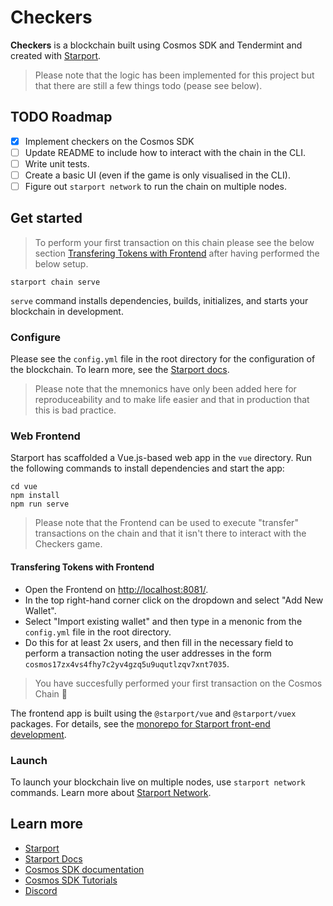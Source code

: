 # Checkers
**Checkers** is a blockchain built using Cosmos SDK and Tendermint and created with [Starport](https://github.com/tendermint/starport).

> Please note that the logic has been implemented for this project but that there are still a few things todo (pease see below).

## TODO Roadmap

- [x] Implement checkers on the Cosmos SDK
- [ ] Update README to include how to interact with the chain in the CLI.
- [ ] Write unit tests.
- [ ] Create a basic UI (even if the game is only visualised in the CLI).
- [ ] Figure out `starport network` to run the chain on multiple nodes.

## Get started

> To perform your first transaction on this chain please see the below section [Transfering Tokens with Frontend](#transfering-tokens-with-frontend) after having performed the below setup.

```
starport chain serve
```

`serve` command installs dependencies, builds, initializes, and starts your blockchain in development.

<!-- ## How to play

First create the binary for the `CLI`

```
    make build-local-linux
    cd build
    ./checkersd
```

> In this directory `./checkersd -h` will give you an overview of all of the commands.

We're interesting in `./checkersd tx checkers -h` which returns: 

```
    Available Commands:
        create-game Broadcast message createGame
        play-move   Broadcast message playMove
        reject-game Broadcast message rejectGame
```

Firstly we'll start a new game:

```
    # Checkersd tx checkers create-game [red] [black] [wager] [token] [flags]
    
    ./checkersd tx checkers create-game \
        cosmos17zx4vs4fhy7c2yv4gzq5u9uqutlzqv7xnt7035 \
        ...
        ...
        ...
        --from cosmos17zx4vs4fhy7c2yv4gzq5u9uqutlzqv7xnt7035 \
        --node http://0.0.0.0:26657 \
```

Then we'll make a move:

```
    # Checkersd tx checkers play-move [idValue] [fromX] [fromY] [toX] [toY] [flags]

    ./checkersd tx checkers play-move \
        1 \
        ...
        ...
        ...
        --from cosmos17zx4vs4fhy7c2yv4gzq5u9uqutlzqv7xnt7035 \
        --node http://0.0.0.0:26657 \
```

And then try rejecting a game: 

```
    # Checkersd tx checkers reject-game [idValue] [flags]

    ./checkersd tx checkers reject-game \
        1 \
        --from cosmos17zx4vs4fhy7c2yv4gzq5u9uqutlzqv7xnt7035 \
        --node http://0.0.0.0:26657 \
        -y
```

> Noting that the above should fail as the game has already commenced   -->

### Configure

Please see the `config.yml` file in the root directory for the configuration of the blockchain. To learn more, see the [Starport docs](https://docs.starport.network).

> Please note that the mnemonics have only been added here for reproduceability and to make life easier and that in production that this is bad practice. 

### Web Frontend

Starport has scaffolded a Vue.js-based web app in the `vue` directory. Run the following commands to install dependencies and start the app:

```
cd vue
npm install
npm run serve
```

> Please note that the Frontend can be used to execute "transfer" transactions on the chain and that it isn't there to interact with the Checkers game.

#### Transfering Tokens with Frontend

* Open the Frontend on [http://localhost:8081/](http://localhost:8081/).
* In the top right-hand corner click on the dropdown and select "Add New Wallet".
* Select "Import existing wallet" and then type in a menonic from the `config.yml` file in the root directory.
* Do this for at least 2x users, and then fill in the necessary field to perform a transaction noting the user addresses in the form `cosmos17zx4vs4fhy7c2yv4gzq5u9uqutlzqv7xnt7035`.

> You have succesfully performed your first transaction on the Cosmos Chain 🥳

The frontend app is built using the `@starport/vue` and `@starport/vuex` packages. For details, see the [monorepo for Starport front-end development](https://github.com/tendermint/vue).

### Launch

To launch your blockchain live on multiple nodes, use `starport network` commands. Learn more about [Starport Network](https://github.com/tendermint/spn).

<!-- ## Release
To release a new version of your blockchain, create and push a new tag with `v` prefix. A new draft release with the configured targets will be created.

```
git tag v0.1
git push origin v0.1
```

After a draft release is created, make your final changes from the release page and publish it.

### Install
To install the latest version of your blockchain node's binary, execute the following command on your machine:

```
curl https://get.starport.network/BenWolfaardt/Checkers@latest! | sudo bash
```
`BenWolfaardt/Checkers` should match the `username` and `repo_name` of the Github repository to which the source code was pushed. Learn more about [the install process](https://github.com/allinbits/starport-installer).  -->

## Learn more

- [Starport](https://github.com/tendermint/starport)
- [Starport Docs](https://docs.starport.network)
- [Cosmos SDK documentation](https://docs.cosmos.network)
- [Cosmos SDK Tutorials](https://tutorials.cosmos.network)
- [Discord](https://discord.gg/W8trcGV)
